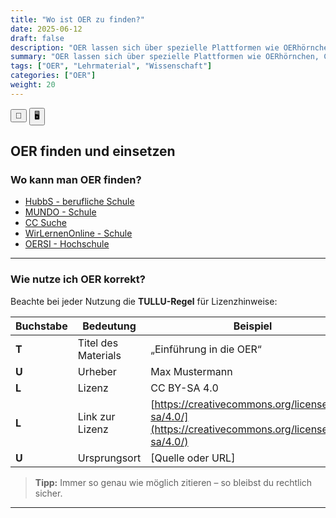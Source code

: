 ```yaml
---
title: "Wo ist OER zu finden?"
date: 2025-06-12
draft: false
description: "OER lassen sich über spezielle Plattformen wie OERhörnchen, CC Suche oder WirLernenOnline gezielt finden. Bei der Nutzung ist auf korrekte Lizenzangaben gemäß der TULLU-Regel zu achten (Titel, Urheber, Lizenz, Lizenzlink, Ursprungsort), um rechtliche Sicherheit zu gewährleisten."
summary: "OER lassen sich über spezielle Plattformen wie OERhörnchen, CC Suche oder WirLernenOnline gezielt finden. Bei der Nutzung ist auf korrekte Lizenzangaben gemäß der TULLU-Regel zu achten (Titel, Urheber, Lizenz, Lizenzlink, Ursprungsort), um rechtliche Sicherheit zu gewährleisten."
tags: ["OER", "Lehrmaterial", "Wissenschaft"]
categories: ["OER"]
weight: 20
---
```


<script>
  function triggerPrint() {
    window.print(); // oder eine andere Funktion, je nach Zweck
  }
</script>

<script>
document.addEventListener("DOMContentLoaded", function () {
  if (window.location.search.includes("print-pdf")) {
    // Warten, bis Reveal "ready" ist
    Reveal.addEventListener("ready", function () {
      setTimeout(() => {
        window.print();
      }, 300); // etwas Spielraum lassen
    });
  }
});
</script>

<div class="top-toggle">
  <button onclick="triggerPrint()" title="Präsentation speichern">💾</button>
  <button onclick="location.href='/iWIP/praesentation/warum_oer'" title="Zur Präsentationsansicht">🖥️</button>
</div>

## OER finden und einsetzen

### Wo kann man OER finden?

- [HubbS - berufliche Schule](https://hubbs.schule/)  
- [MUNDO - Schule](https://mundo.schule/) 
- [CC Suche](https://search.creativecommons.org/?lang=de)
- [WirLernenOnline - Schule](https://wirlernenonline.de/)
- [OERSI - Hochschule](https://oersi.org/resources/)

---

### Wie nutze ich OER korrekt?

Beachte bei jeder Nutzung die **TULLU-Regel** für Lizenzhinweise:

| Buchstabe | Bedeutung | Beispiel |
|------------|------------|-----------|
| **T** | Titel des Materials | „Einführung in die OER“ |
| **U** | Urheber | Max Mustermann |
| **L** | Lizenz | CC BY-SA 4.0 |
| **L** | Link zur Lizenz | [https://creativecommons.org/licenses/by-sa/4.0/](https://creativecommons.org/licenses/by-sa/4.0/) |
| **U** | Ursprungsort | [Quelle oder URL] |

> **Tipp:** Immer so genau wie möglich zitieren – so bleibst du rechtlich sicher.

---
